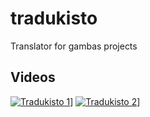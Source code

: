 # tradukisto
Translator for gambas projects

## Videos
[![Tradukisto 1](http://img.youtube.com/vi/TwXnrsbZD5A/0.jpg)](https://www.youtube.com/watch?v=TwXnrsbZD5A)]
[![Tradukisto 2](http://img.youtube.com/vi/usne3EOgK6E/0.jpg)](https://www.youtube.com/watch?v=usne3EOgK6E)]
